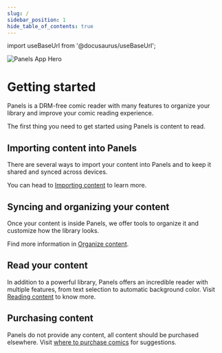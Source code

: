 ```yaml
---
slug: /
sidebar_position: 1
hide_table_of_contents: true
---
```


import useBaseUrl from '@docusaurus/useBaseUrl';

<div style={{ marginBottom: '2rem', display: 'flex', justifyContent: 'center' }}>
  <img src={useBaseUrl('/img/hero.png')} alt="Panels App Hero" style={{ width: '60%', height: 'auto', borderRadius: '8px' }}/>
</div>

# Getting started

Panels is a DRM-free comic reader with many features to organize your library and improve your comic reading experience.

The first thing you need to get started using Panels is content to read.

## Importing content into Panels

There are several ways to import your content into Panels and to keep it shared and synced across devices.

You can head to [Importing content](/category/importing-content) to learn more.

## Syncing and organizing your content

Once your content is inside Panels, we offer tools to organize it and customize how the library looks.

Find more information in [Organize content](/category/organizing-content).

## Read your content

In addition to a powerful library, Panels offers an incredible reader with multiple features, from text selection to automatic background color. Visit [Reading content](/category/reading-content) to know more.

## Purchasing content

Panels do not provide any content, all content should be purchased elsewhere. Visit [where to purchase comics](/misc/where-to-purchase.md) for suggestions.
